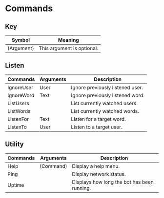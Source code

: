 # Commands

## Key
| Symbol     | Meaning                    |
| ---------- | -------------------------- |
| (Argument) | This argument is optional. |

## Listen
| Commands   | Arguments | Description                      |
| ---------- | --------- | -------------------------------- |
| IgnoreUser | User      | Ignore previously listened user. |
| IgnoreWord | Text      | Ignore previously listened word. |
| ListUsers  | <none>    | List currently watched users.    |
| ListWords  | <none>    | List currently watched words.    |
| ListenFor  | Text      | Listen for a target word.        |
| ListenTo   | User      | Listen to a target user.         |

## Utility
| Commands | Arguments | Description                                 |
| -------- | --------- | ------------------------------------------- |
| Help     | (Command) | Display a help menu.                        |
| Ping     | <none>    | Display network status.                     |
| Uptime   | <none>    | Displays how long the bot has been running. |

